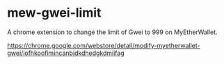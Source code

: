 # mew-gwei-limit
A chrome extension to change the limit of Gwei to 999 on MyEtherWallet.

https://chrome.google.com/webstore/detail/modify-myetherwallet-gwei/iofhkoofimincanbjdkdhedgkdmiifag
